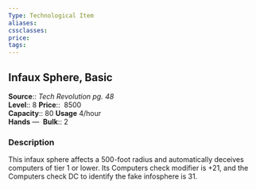 ```yaml
---
Type: Technological Item
aliases:
cssclasses:
price: 
tags:
---
```

## Infaux Sphere, Basic

**Source**:: _Tech Revolution pg. 48_  
**Level**:: 8
**Price**::  8500  
**Capacity**:: 80 **Usage** 4/hour  
**Hands** — 
**Bulk**:: 2

### Description

This infaux sphere affects a 500-foot radius and automatically deceives computers of tier 1 or lower. Its Computers check modifier is +21, and the Computers check DC to identify the fake infosphere is 31.